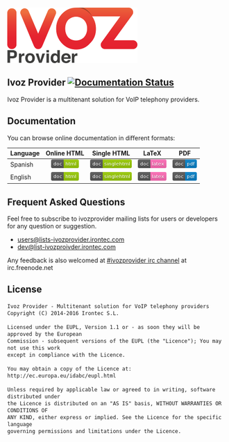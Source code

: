 ![IvozProvider Logo](portals/public/images/logoprovider.png)


## Ivoz Provider [![Documentation Status](https://readthedocs.org/projects/ivozprovider/badge/?version=oasis)](http://ivozprovider.readthedocs.io/en/oasis/?badge=oasis)


Ivoz Provider is a multitenant solution for VoIP telephony providers.

## Documentation

You can browse online documentation in different formats:

| Language | Online HTML | Single HTML | LaTeX | PDF |
|----------|:-----------:|:-----------:|:-----:|-----|
| Spanish  | [![badge html](portals/public/images/doc-html-green.png)](https://ironArt3mis.github.io/ivozprovider/es) | [![badge singlehtml](portals/public/images/doc-singlehtml-green.png)](https://ironArt3mis.github.io/ivozprovider/essingle) | [![badge latex](portals/public/images/doc-latex-ff69b4.png)](https://ironArt3mis.github.io/ivozprovider/eslatex) |  [![badge pdf](portals/public/images/doc-pdf-blue.png)](https://ironArt3mis.github.io/ivozprovider/espdf) |
| English  | [![badge html](portals/public/images/doc-html-green.png)](https://ironArt3mis.github.io/ivozprovider/es) | [![badge singlehtml](portals/public/images/doc-singlehtml-green.png)](https://ironArt3mis.github.io/ivozprovider/essingle) | [![badge latex](portals/public/images/doc-latex-ff69b4.png)](https://ironArt3mis.github.io/ivozprovider/eslatex) |  [![badge pdf](portals/public/images/doc-pdf-blue.png)](https://ironArt3mis.github.io/ivozprovider/espdf) |


## Frequent Asked Questions

Feel free to subscribe to ivozprovider mailing lists for users or developers for any question
or suggestion.

 - users@lists-ivozprovider.irontec.com
 - dev@list-ivozproivder.irontec.com

Any feedback is also welcomed at [#ivozprovider irc channel](https://webchat.freenode.net/?channels=ivozprovider) at irc.freenode.net

## License
    Ivoz Provider - Multitenant solution for VoIP telephony providers
    Copyright (C) 2014-2016 Irontec S.L.

    Licensed under the EUPL, Version 1.1 or - as soon they will be approved by the European
    Commission - subsequent versions of the EUPL (the "Licence"); You may not use this work
    except in compliance with the Licence.

    You may obtain a copy of the Licence at:
    http://ec.europa.eu/idabc/eupl.html

    Unless required by applicable law or agreed to in writing, software distributed under
    the Licence is distributed on an "AS IS" basis, WITHOUT WARRANTIES OR CONDITIONS OF
    ANY KIND, either express or implied. See the Licence for the specific language
    governing permissions and limitations under the Licence.

